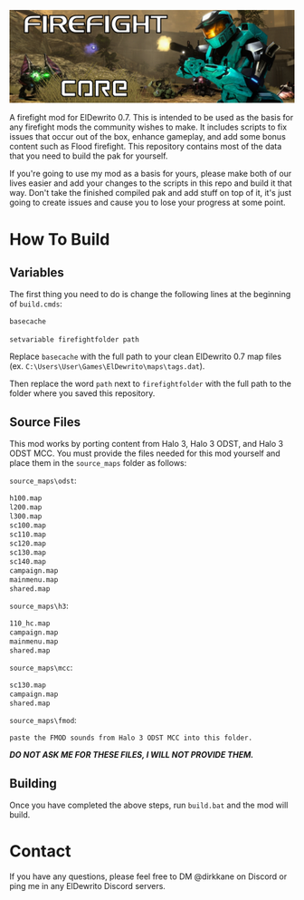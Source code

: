 ![cover photo](https://github.com/dirkkane/Firefight-Core/blob/dev/assets/preview.png?raw=true)

A firefight mod for ElDewrito 0.7. This is intended to be used as the basis for any firefight mods the community wishes to make. It includes scripts to fix issues that occur out of the box, enhance gameplay, and add some bonus content such as Flood firefight. This repository contains most of the data that you need to build the pak for yourself.

If you're going to use my mod as a basis for yours, please make both of our lives easier and add your changes to the scripts in this repo and build it that way. Don't take the finished compiled pak and add stuff on top of it, it's just going to create issues and cause you to lose your progress at some point.

# How To Build
## Variables
The first thing you need to do is change the following lines at the beginning of `build.cmds`:

```
basecache

setvariable firefightfolder path
```

Replace `basecache` with the full path to your clean ElDewrito 0.7 map files <br> (ex. `C:\Users\User\Games\ElDewrito\maps\tags.dat`).

Then replace the word `path` next to `firefightfolder` with the full path to the folder where you saved this repository.

## Source Files
This mod works by porting content from Halo 3, Halo 3 ODST, and Halo 3 ODST MCC. You must provide the files needed for this mod yourself and place them in the `source_maps` folder as follows:

`source_maps\odst`:
```
h100.map
l200.map
l300.map
sc100.map
sc110.map
sc120.map
sc130.map
sc140.map
campaign.map
mainmenu.map
shared.map
```

`source_maps\h3`:
```
110_hc.map
campaign.map
mainmenu.map
shared.map
```

`source_maps\mcc`:
```
sc130.map
campaign.map
shared.map
```

`source_maps\fmod`:
```
paste the FMOD sounds from Halo 3 ODST MCC into this folder.
```

***DO NOT ASK ME FOR THESE FILES, I WILL NOT PROVIDE THEM.***

## Building
Once you have completed the above steps, run `build.bat` and the mod will build.

# Contact
If you have any questions, please feel free to DM @dirkkane on Discord or ping me in any ElDewrito Discord servers.